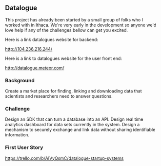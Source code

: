 Datalogue
---------

This project has already been started by a small group of folks who I worked with in Ithaca. We're very early in the development so anyone we'd love help if any of the challenges bellow can get you excited.

Here is a link datalogues website for backend:

http://104.236.216.244/


Here is a link to datalogues website for the user front end:

http://datalogue.meteor.com/

### Background

Create a market place for finding, linking and downloading data that scientists and researchers need to answer questions.

### Challenge

Design an SDK that can turn a database into an API. Design real time analytics dashboard for data sets currently in the system. Design a mechanism to securely exchange and link data without sharing identifiable information.  

### First User Story

https://trello.com/b/AIVyQsmC/datalogue-startup-systems

